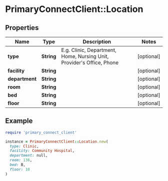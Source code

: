 # PrimaryConnectClient::Location

## Properties

| Name | Type | Description | Notes |
| ---- | ---- | ----------- | ----- |
| **type** | **String** | E.g. Clinic, Department, Home, Nursing Unit, Provider&#39;s Office, Phone | [optional] |
| **facility** | **String** |  | [optional] |
| **department** | **String** |  | [optional] |
| **room** | **String** |  | [optional] |
| **bed** | **String** |  | [optional] |
| **floor** | **String** |  | [optional] |

## Example

```ruby
require 'primary_connect_client'

instance = PrimaryConnectClient::Location.new(
  type: Clinic,
  facility: Community Hospital,
  department: null,
  room: 136,
  bed: B,
  floor: 10
)
```

